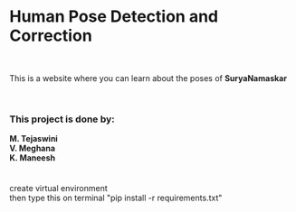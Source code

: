 <h1>Human Pose Detection and Correction</h1>
</br>
<p>This is a website where you can learn about the poses of <b>SuryaNamaskar</b></p>
</br>
<h3>This project is done by:</h3>
<b>M. Tejaswini</b>
</br>
<b>V. Meghana</b>
</br>
<b>K. Maneesh</b>
</br>


</br>
<h4></h4>create virtual environment</h4>
</br>
then type this on terminal "pip install -r requirements.txt"

